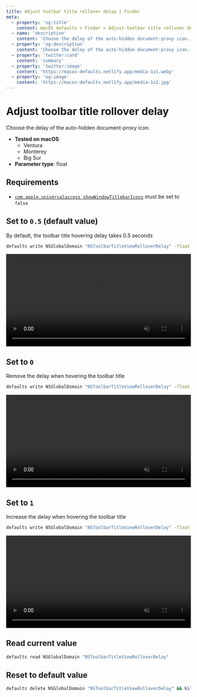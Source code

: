 ```yaml
---
title: Adjust toolbar title rollover delay | Finder
meta:
  - property: 'og:title'
    content: macOS defaults > Finder > Adjust toolbar title rollover delay
  - name: 'description'
    content: 'Choose the delay of the auto-hidden document-proxy icon.'
  - property: 'og:description'
    content: 'Choose the delay of the auto-hidden document-proxy icon.'
  - property: 'twitter:card'
    content: 'summary'
  - property: 'twitter:image'
    content: 'https://macos-defaults.netlify.app/media-1x1.webp'
  - property: 'og:image'
    content: 'https://macos-defaults.netlify.app/media-1x1.jpg'
---
```


# Adjust toolbar title rollover delay

Choose the delay of the auto-hidden document-proxy icon.

<!-- break lists -->

- **Tested on macOS**:
  - Ventura
  - Monterey
  - Big Sur
- **Parameter type**: float

## Requirements

- [`com.apple.universalaccess showWindowTitlebarIcons`](/finder/showwindowtitlebaricons.md#set-to-false-default-value) must be set to `false`

## Set to `0.5` (default value)

By default, the toolbar title hovering delay takes 0.5 seconds

```bash
defaults write NSGlobalDomain "NSToolbarTitleViewRolloverDelay" -float "0.5" && killall Finder
```

<video autoplay loop muted playsinline width="741" height="416" style="max-width: 100%; height: auto">
  <source src="./images/NSToolbarTitleViewRolloverDelay/0.5.mp4" type="video/mp4">
  Example output with value set to 0.5
</video>

## Set to `0`

Remove the delay when hovering the toolbar title

```bash
defaults write NSGlobalDomain "NSToolbarTitleViewRolloverDelay" -float "0" && killall Finder
```

<video autoplay loop muted playsinline width="741" height="416" style="max-width: 100%; height: auto">
  <source src="./images/NSToolbarTitleViewRolloverDelay/0.mp4" type="video/mp4">
  Example output with value set to 0
</video>

## Set to `1`

Increase the delay when hovering the toolbar title

```bash
defaults write NSGlobalDomain "NSToolbarTitleViewRolloverDelay" -float "1" && killall Finder
```

<video autoplay loop muted playsinline width="741" height="416" style="max-width: 100%; height: auto">
  <source src="./images/NSToolbarTitleViewRolloverDelay/1.mp4" type="video/mp4">
  Example output with value set to 1
</video>

## Read current value

```bash
defaults read NSGlobalDomain "NSToolbarTitleViewRolloverDelay"
```

## Reset to default value

```bash
defaults delete NSGlobalDomain "NSToolbarTitleViewRolloverDelay" && killall Finder
```
